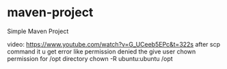# maven-project

Simple Maven Project

video: https://www.youtube.com/watch?v=G_UCeeb5EPc&t=322s
after scp command it u get error like permission denied the give user chown permission for /opt directory
chown -R ubuntu:ubuntu /opt
